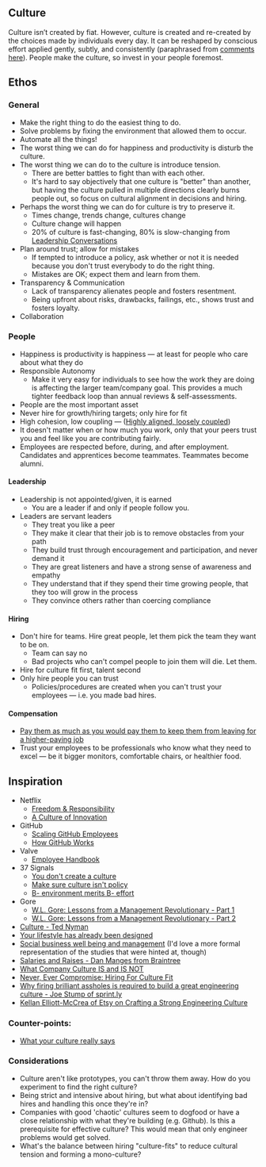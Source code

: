 Culture
-------

Culture isn’t created by fiat. However, culture is created and re-created by the choices made by individuals every day.
It can be reshaped by conscious effort applied gently, subtly, and consistently (paraphrased from [comments here](http://37signals.com/svn/posts/3450#all_comments)).
People make the culture, so invest in your people foremost.

Ethos
-----

### General

* Make the right thing to do the easiest thing to do.
* Solve problems by fixing the environment that allowed them to occur.
* Automate all the things!
* The worst thing we can do for happiness and productivity is disturb the culture.
* The worst thing we can do to the culture is introduce tension.
  * There are better battles to fight than with each other.
  * It's hard to say objectively that one culture is "better" than another, but having the culture pulled in multiple directions clearly burns people out, so focus on cultural alignment in decisions and hiring.
* Perhaps the worst thing we can do for culture is try to preserve it.
  * Times change, trends change, cultures change
  * Culture change will happen
  * 20% of culture is fast-changing, 80% is slow-changing from [Leadership Conversations](http://www.amazon.com/Leadership-Conversations-Challenging-Potential-ebook/dp/B00AVZJV2C/)
* Plan around trust; allow for mistakes
  * If tempted to introduce a policy, ask whether or not it is needed because you don't trust everybody to do the right thing.
  * Mistakes are OK; expect them and learn from them.
* Transparency & Communication
  * Lack of transparency alienates people and fosters resentment.
  * Being upfront about risks, drawbacks, failings, etc., shows trust and fosters loyalty.
* Collaboration

### People

* Happiness is productivity is happiness — at least for people who care about what they do
* Responsible Autonomy
  * Make it very easy for individuals to see how the work they are doing is affecting the larger team/company goal. This provides a much tighter feedback loop than annual reviews & self-assessments.
* People are the most important asset
* Never hire for growth/hiring targets; only hire for fit
* High cohesion, low coupling — ([Highly aligned, loosely coupled](http://www.youtube.com/watch?v=o3e1lnixKBM#t=136s))
* It doesn't matter when or how much you work, only that your peers trust you and feel like you are contributing fairly.
* Employees are respected before, during, and after employment. Candidates and apprentices become teammates. Teammates become alumni.

#### Leadership

* Leadership is not appointed/given, it is earned
  * You are a leader if and only if people follow you.
* Leaders are servant leaders
  * They treat you like a peer
  * They make it clear that their job is to remove obstacles from your path
  * They build trust through encouragement and participation, and never demand it
  * They are great listeners and have a strong sense of awareness and empathy
  * They understand that if they spend their time growing people, that they too will grow in the process
  * They convince others rather than coercing compliance

#### Hiring

* Don't hire for teams. Hire great people, let them pick the team they want to be on.
  * Team can say no
  * Bad projects who can't compel people to join them will die. Let them.
* Hire for culture fit first, talent second
* Only hire people you can trust
  * Policies/procedures are created when you can't trust your employees — i.e. you made bad hires.

#### Compensation

* [Pay them as much as you would pay them to keep them from leaving for a higher-paying job](http://www.dan-manges.com/blog/2013/salaries-and-raises)
* Trust your employees to be professionals who know what they need to excel — be it bigger monitors, comfortable chairs, or healthier food.

Inspiration
-----------

* Netflix
  * [Freedom & Responsibility](http://www.slideshare.net/reed2001/culture-1798664)
  * [A Culture of Innovation](http://www.youtube.com/watch?v=o3e1lnixKBM)
* GitHub
  * [Scaling GitHub Employees](http://zachholman.com/posts/scaling-github-employees/)
  * [How GitHub Works](http://zachholman.com/posts/how-github-works/)
* Valve
  * [Employee Handbook](http://assets.sbnation.com/assets/1074301/Valve_Handbook_LowRes.pdf)
* 37 Signals
  * [You don't create a culture](http://37signals.com/svn/posts/1022-you-dont-create-a-culture)
  * [Make sure culture isn't policy](http://37signals.com/svn/posts/3450)
  * [B- environment merits B- effort](http://37signals.com/svn/posts/3461-b-environment-merits-b-effort)
* Gore
  * [W.L. Gore: Lessons from a Management Revolutionary - Part 1](http://blogs.wsj.com/management/2010/03/18/wl-gore-lessons-from-a-management-revolutionary/)
  * [W.L. Gore: Lessons from a Management Revolutionary - Part 2](http://blogs.wsj.com/management/2010/04/02/wl-gore-lessons-from-a-management-revolutionary-part-2/)
* [Culture - Ted Nyman](http://ted.io/culture.html)
* [Your lifestyle has already been designed](http://www.raptitude.com/2010/07/your-lifestyle-has-already-been-designed/)
* [Social business well being and management](http://eskokilpi.blogging.fi/2013/02/24/social-business-well-being-and-management/) (I'd love a more formal representation of the studies that were hinted at, though)
* [Salaries and Raises - Dan Manges from Braintree](http://www.dan-manges.com/blog/2013/salaries-and-raises)
* [What Company Culture IS and IS NOT](http://moz.com/rand/what-company-culture-is-and-is-not/)
* [Never, Ever Compromise: Hiring For Culture Fit](http://blog.eladgil.com/2012/04/never-ever-compromise-hiring-for.html)
* [Why firing brilliant assholes is required to build a great engineering culture - Joe Stump of sprint.ly](http://firstround.com/article/why-firing-brilliant-assholes-is-required-to-build-a-great-engineering-culture)
* [Kellan Elliott-McCrea of Etsy on Crafting a Strong Engineering Culture](https://www.path.to/inspiration/kellan-elliott-mccrea-etsy)

### Counter-points:

* [What your culture really says](http://blog.prettylittlestatemachine.com/blog/2013/02/20/what-your-culture-really-says/)

### Considerations
* Culture aren't like prototypes, you can't throw them away. How do you experiment to find the right culture?
* Being strict and intensive about hiring, but what about identifying bad hires and handling this once they're in?
* Companies with good 'chaotic' cultures seem to dogfood or have a close relationship with what they're building (e.g. Github). Is this a prerequisite for effective culture? This would mean that only engineer problems would get solved.
* What's the balance between hiring "culture-fits" to reduce cultural tension and forming a mono-culture?
